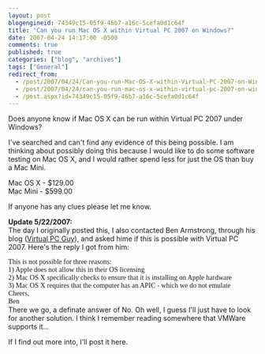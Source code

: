```yaml
---
layout: post
blogengineid: 74349c15-05f9-46b7-a16c-5cefa0d1c64f
title: "Can you run Mac OS X within Virtual PC 2007 on Windows?"
date: 2007-04-24 14:17:00 -0500
comments: true
published: true
categories: ["blog", "archives"]
tags: ["General"]
redirect_from: 
  - /post/2007/04/24/Can-you-run-Mac-OS-X-within-Virtual-PC-2007-on-Windows
  - /post/2007/04/24/can-you-run-mac-os-x-within-virtual-pc-2007-on-windows
  - /post.aspx?id=74349c15-05f9-46b7-a16c-5cefa0d1c64f
---
```

<!-- more -->

Does anyone know if Mac OS X can be run within Virtual PC 2007 under Windows?

I've searched and can't find any evidence of this being possible. I am thinking about possibly doing this because I would like to do some software testing on Mac OS X, and I would rather spend less for just the OS than buy a Mac Mini.

Mac OS X - $129.00<BR>Mac Mini - $599.00

If anyone has any clues please let me know.

<STRONG>Update 5/22/2007:<BR></STRONG>The day I originally posted this, I also contacted Ben Armstrong, through his blog (<A href="http://blogs.msdn.com/virtual_pc_guy/default.aspx">Virtual PC Guy</A>), and asked hime if this is possible with Virtual PC 2007. Here's the reply I got from him:
<P class=MsoPlainText style="MARGIN: 0in 0in 0pt"><FONT face=Consolas>This is not possible for three reasons:</FONT>
<P class=MsoPlainText style="MARGIN: 0in 0in 0pt"><FONT face=Consolas><SPAN style="mso-spacerun: yes">        </SPAN>1) Apple does not allow this in their OS licensing</FONT>
<P class=MsoPlainText style="MARGIN: 0in 0in 0pt"><FONT face=Consolas><SPAN style="mso-spacerun: yes">        </SPAN>2) Mac OS X specifically checks to ensure that it is installing on Apple hardware</FONT>
<P class=MsoPlainText style="MARGIN: 0in 0in 0pt"><FONT face=Consolas><SPAN style="mso-spacerun: yes">        </SPAN>3) Mac OS X requires that the computer has an APIC - which we do not emulate</FONT>
<P class=MsoPlainText style="MARGIN: 0in 0in 0pt"><?xml:namespace prefix = o ns = "urn:schemas-microsoft-com:office:office" /><o:p><FONT face=Consolas> </FONT></o:p>
<P class=MsoPlainText style="MARGIN: 0in 0in 0pt"><FONT face=Consolas>Cheers,</FONT>
<P class=MsoPlainText style="MARGIN: 0in 0in 0pt"><FONT face=Consolas>Ben</FONT>
<P class=MsoPlainText style="MARGIN: 0in 0in 0pt"> 
<P class=MsoPlainText style="MARGIN: 0in 0in 0pt">There we go, a definate answer of No. Oh well, I guess I'll just have to look for another solution. I think I remember reading somewhere that VMWare supports it...

If I find out more into, I'll post it here.

 
